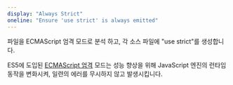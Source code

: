 ```yaml
---
display: "Always Strict"
oneline: "Ensure 'use strict' is always emitted"
---
```


파일을 ECMAScript 엄격 모드로 분석 하고, 각 소스 파일에 "use strict"를 생성합니다.

ES5에 도입된 [ECMAScript 엄격](https://developer.mozilla.org/docs/Web/JavaScript/Reference/Strict_mode) 모드는 성능 향상을 위해 JavaScript 엔진의 런타임 동작을 변화시켜, 일련의 에러를 무시하지 않고 발생시킵니다.
